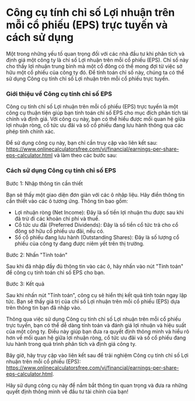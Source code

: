 Công cụ tính chỉ số Lợi nhuận trên mỗi cổ phiếu (EPS) trực tuyến và cách sử dụng
================================================================================

Một trong những yếu tố quan trọng đối với các nhà đầu tư khi phân tích và định giá một công ty là chỉ số Lợi nhuận trên mỗi cổ phiếu (EPS). Chỉ số này cho thấy lợi nhuận trung bình mà một cổ đông có thể mong đợi từ việc sở hữu một cổ phiếu của công ty đó. Để tính toán chỉ số này, chúng ta có thể sử dụng Công cụ tính chỉ số Lợi nhuận trên mỗi cổ phiếu trực tuyến.

### Giới thiệu về Công cụ tính chỉ số EPS

Công cụ tính chỉ số Lợi nhuận trên mỗi cổ phiếu (EPS) trực tuyến là một công cụ thuận tiện giúp bạn tính toán chỉ số EPS cho mục đích phân tích tài chính và định giá. Với công cụ này, bạn có thể hiểu được mối quan hệ giữa lợi nhuận ròng, cổ tức ưu đãi và số cổ phiếu đang lưu hành thông qua các phép tính chính xác.

Để sử dụng công cụ này, bạn chỉ cần truy cập vào liên kết sau: <https://www.onlinecalculatorsfree.com/vi/financial/earnings-per-share-eps-calculator.html> và làm theo các bước sau:

### Cách sử dụng Công cụ tính chỉ số EPS

Bước 1: Nhập thông tin cần thiết

Bạn sẽ thấy một giao diện đơn giản với các ô nhập liệu. Hãy điền thông tin cần thiết vào các ô tương ứng. Thông tin bao gồm:

- Lợi nhuận ròng (Net Income): Đây là số tiền lợi nhuận thu được sau khi đã trừ đi các khoản chi phí và thuế.
- Cổ tức ưu đãi (Preferred Dividends): Đây là số tiền cổ tức trả cho cổ đông sở hữu cổ phiếu ưu đãi, nếu có.
- Số cổ phiếu đang lưu hành (Outstanding Shares): Đây là số lượng cổ phiếu của công ty đang được niêm yết trên thị trường.

Bước 2: Nhấn "Tính toán"

Sau khi đã nhập đầy đủ thông tin vào các ô, hãy nhấn vào nút "Tính toán" để công cụ tính toán chỉ số EPS cho bạn.

Bước 3: Kết quả

Sau khi nhấn nút "Tính toán", công cụ sẽ hiển thị kết quả tính toán ngay lập tức. Bạn sẽ thấy giá trị của chỉ số Lợi nhuận trên mỗi cổ phiếu (EPS) dựa trên thông tin bạn đã nhập vào.

Thông qua việc sử dụng Công cụ tính chỉ số Lợi nhuận trên mỗi cổ phiếu trực tuyến, bạn có thể dễ dàng tính toán và đánh giá lợi nhuận và hiệu suất của một công ty. Điều này giúp bạn đưa ra quyết định thông minh và hiểu rõ hơn về mối quan hệ giữa lợi nhuận ròng, cổ tức ưu đãi và số cổ phiếu đang lưu hành trong quá trình phân tích và định giá công ty.

Bây giờ, hãy truy cập vào liên kết sau để trải nghiệm Công cụ tính chỉ số Lợi nhuận trên mỗi cổ phiếu (EPS): <https://www.onlinecalculatorsfree.com/vi/financial/earnings-per-share-eps-calculator.html>.

Hãy sử dụng công cụ này để nắm bắt thông tin quan trọng và đưa ra những quyết định thông minh về đầu tư tài chính của bạn!